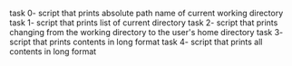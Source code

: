 task 0- script that prints absolute path name of current working directory
task 1- script that prints list of current directory
task 2- script that prints changing from the working directory to the user's home directory
task 3- script that prints contents in long format
task 4- script that prints all contents in long format
